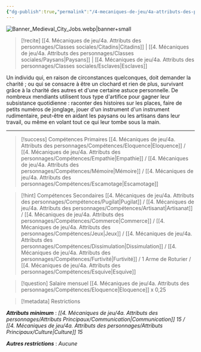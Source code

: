 ```yaml
---
{"dg-publish":true,"permalink":"/4-mecaniques-de-jeu/4a-attributs-des-personnages/metiers/mendiant/"}
---
```


![Banner_Medieval_City_Jobs.webp|banner+small](/img/user/Z.%20Ressources/Banner_Medieval_City_Jobs.webp)

>[!recite] [[4. Mécaniques de jeu/4a. Attributs des personnages/Classes sociales/Citadins\|Citadins]] | [[4. Mécaniques de jeu/4a. Attributs des personnages/Classes sociales/Paysans\|Paysans]] | [[4. Mécaniques de jeu/4a. Attributs des personnages/Classes sociales/Esclaves\|Esclaves]] 

Un individu qui, en raison de circonstances quelconques, doit demander la charité ; ou qui se consacre à être un clochard et rien de plus, survivant grâce à la charité des autres et d'une certaine astuce personnelle. De nombreux mendiants utilisent tous type d'artifice pour gagner leur subsistance quotidienne : raconter des histoires sur les places, faire de petits numéros de jonglage, jouer d'un instrument d'un instrument rudimentaire, peut-être en aidant les paysans ou les artisans dans leur travail, ou même en volant tout ce qui leur tombe sous la main.

---

>[!success] Compétences Primaires
> [[4. Mécaniques de jeu/4a. Attributs des personnages/Compétences/Eloquence\|Eloquence]] / [[4. Mécaniques de jeu/4a. Attributs des personnages/Compétences/Empathie\|Empathie]] / [[4. Mécaniques de jeu/4a. Attributs des personnages/Compétences/Mémoire\|Mémoire]]  / [[4. Mécaniques de jeu/4a. Attributs des personnages/Compétences/Escamotage\|Escamotage]] 

>[!hint] Compétences Secondaires
> [[4. Mécaniques de jeu/4a. Attributs des personnages/Compétences/Pugilat\|Pugilat]] / [[4. Mécaniques de jeu/4a. Attributs des personnages/Compétences/Artisanat\|Artisanat]] / [[4. Mécaniques de jeu/4a. Attributs des personnages/Compétences/Commerce\|Commerce]] / [[4. Mécaniques de jeu/4a. Attributs des personnages/Compétences/Jeux\|Jeux]] / [[4. Mécaniques de jeu/4a. Attributs des personnages/Compétences/Dissimulation\|Dissimulation]] / [[4. Mécaniques de jeu/4a. Attributs des personnages/Compétences/Furtivité\|Furtivité]] / 1 Arme de Roturier / [[4. Mécaniques de jeu/4a. Attributs des personnages/Compétences/Esquive\|Esquive]]  

>[!question] Salaire mensuel 
> [[4. Mécaniques de jeu/4a. Attributs des personnages/Compétences/Eloquence\|Eloquence]] x 0,25

>[!metadata] Restrictions

***Attributs minimum*** : *[[4. Mécaniques de jeu/4a. Attributs des personnages/Attributs Principaux/Communication\|Communication]] 15 / [[4. Mécaniques de jeu/4a. Attributs des personnages/Attributs Principaux/Culture\|Culture]] 15*

***Autres restrictions*** : *Aucune*
